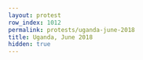 ```yaml
---
layout: protest
row_index: 1012
permalink: protests/uganda-june-2018
title: Uganda, June 2018
hidden: true
---
```

